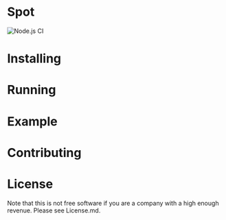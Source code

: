 # Spot
![Node.js CI](https://github.com/dgoemans/spot/workflows/Node.js%20CI/badge.svg?branch=main&event=push)

# Installing

# Running

# Example

# Contributing

# License

Note that this is not free software if you are a company with a high enough revenue. Please see License.md.
